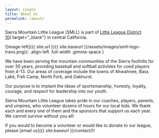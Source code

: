 ```yaml
---
layout: single
title: About Us
permalink: /about/
---
```


Sierra Mountain Little League (SMLL) is part of [Little League
District 10](https://www.cadistrict10.com){:target="_blank"}
in central California.

![image-left]({{ site.url }}{{ site.baseurl }}/assets/images/smll-logo-trans.png){: .align-left .full-width .gimme-space }

We have been serving the mountain communities of the Sierra foothills
for over 30 years, providing baseball and softball activities for coed
players from 4-13. Our areas of coverage include the towns of
Ahwahnee, Bass Lake, Fish Camp, North Fork, and Oakhurst.

Our purpose is to implant the ideas of sportsmanship, honesty, loyalty,
courage, and respect for leadership into our youth.

Sierra Mountain Little League takes pride in our coaches, players,
parents, and umpires, who volunteer dozens of hours for our local kids.
We thank each and every one of them and the sponsors that support us
each year. We cannot survive without you all!

If you would to become a volunteer or would like to donate to our
league, please [email us]({{ site.baseurl }}/contact/)!
